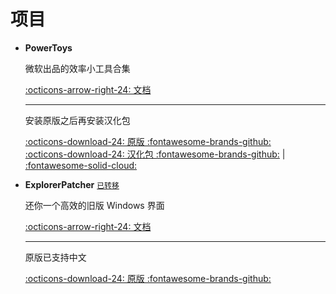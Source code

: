 # 项目
<div class="grid cards" markdown>

-   **PowerToys**

    微软出品的效率小工具合集

    [:octicons-arrow-right-24: 文档](PowerToys/index.md)

    ---

    安装原版之后再安装汉化包

    [:octicons-download-24: 原版 :fontawesome-brands-github:](https://github.com/Microsoft/PowerToys/releases "GitHub Releases")
    <span style="margin-right: 20px;"></span>
    [:octicons-download-24: 汉化包 :fontawesome-brands-github:](https://github.com/Zetaloop/PowerToys-CN/releases "GitHub Releases") | [:fontawesome-solid-cloud:](https://zeta.lanzouq.com/b0ny180uh "蓝奏云 密码zeta")

-   **ExplorerPatcher** [`已转移`]("汉化版不再更新，现在在维护原版的中文翻译")

    还你一个高效的旧版 Windows 界面

    [:octicons-arrow-right-24: 文档](ExplorerPatcher/index.md)

    ---

    原版已支持中文

    [:octicons-download-24: 原版 :fontawesome-brands-github:](https://github.com/valinet/ExplorerPatcher/releases "GitHub Releases")

</div>
